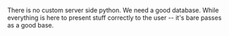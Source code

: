 There is no custom server side python.  We need a good database.  While everything is here to present stuff correctly to the user -- it's bare passes as a good base.

